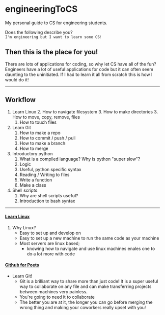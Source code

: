 # engineeringToCS
My personal guide to CS for engineering students.


Does the following describe you?   
`I'm engineering but I want to learn some CS!`
## Then this is the place for you!

There are lots of applications for coding, so why let CS have all of the fun? Engineers have a lot of useful applications for code but it can often seem daunting to the uninitiated. If I had to learn it all from scratch this is how I would do it!

---
## Workflow
1. Learn Linux
   2. How to navigate filesystem
   3. How to make directories
   3. How to move, copy, remove, files
   1. How to touch files   
2. Learn Git   
   1. How to make a repo
   2. How to commit / push / pull
   3. How to make a branch
   4. How to merge
3. Introductory python
   1. What is a compiled language? Why is python "super slow"?
   2. Logic
   3. Useful, python specific syntax
   4. Reading / Writing to files
   5. Write a function
   6. Make a class
4. Shell scripts
   1. Why are shell scripts useful?
   2. Introduction to bash syntax

---

#### [Learn Linux](https://www.youtube.com/watch?v=rL3yq5a_vNM&list=PLlcnQQJK8SUjfkCph45fz6rC0de60LVZR)
1. Why Linux?
   - Easy to set up and develop on
   - Easy to set up a new machine to run the same code as your machine
   - Most servers are linux based;
     - knowing how to navigate and use linux machines enales one to do a lot more with code

#### [Github for Poets](https://www.youtube.com/playlist?list=PLRqwX-V7Uu6ZF9C0YMKuns9sLDzK6zoiV)
- Learn Git!
  - Git is a brilliant way to share more than just code! It is a super useful way to collaborate on any file and can make transferring projects between machines very painless.
  - You're going to need it to collaborate
  - The better you are at it, the longer you can go before merging the wrong thing and making your coworkers really upset with you!
